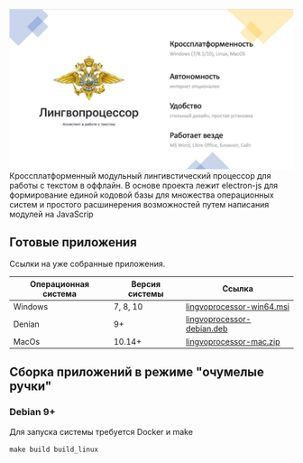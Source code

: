 ![Lingvo Processor](img/main.jpg) 
Кроссплатформенный модульный лингивстический процессор для работы с текстом в оффлайн. 
В основе проекта лежит electron-js для формирование единой кодовой базы для множества операционных систем и простого расшинерения возможностей путем написания модулей на JavaScrip




## Готовые приложения
Ссылки на уже собранные приложения. 

| Операционная система | Версия системы |  Ссылка |
| ------ | ------ | ------ |
| Windows | 7, 8, 10 | [lingvoprocessor-win64.msi](https://cdn.dataswarm.ru/lingvoprocessor-win64.msi) |
| Denian | 9+ | [lingvoprocessor-debian.deb](https://cdn.dataswarm.ru/lingvoprocessor-debian.deb) |
| MacOs | 10.14+ | [lingvoprocessor-mac.zip](https://cdn.dataswarm.ru/lingvoprocessor-mac.zip) |

## Сборка приложений в режимe "очумелые ручки"

### Debian 9+
Для запуска системы требуется Docker и make
```shell script
make build build_linux
``` 